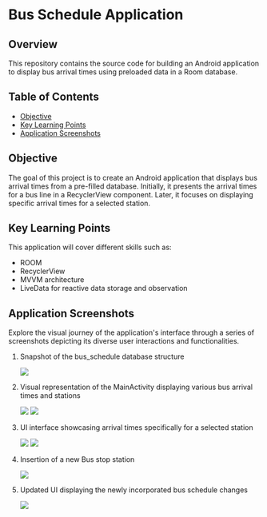 <!DOCTYPE html>
<html>



<body>

  <h1>Bus Schedule Application</h1>

  <h2>Overview</h2>

  <p>This repository contains the source code for building an Android application to display bus arrival times using preloaded data in a Room database.</p>

  <h2>Table of Contents</h2>

  <ul>
    <li><a href="#objective">Objective</a></li>
    <li><a href="#Key Learning Points">Key Learning Points</a></li>
    <li><a href="#Application Screenshots">Application Screenshots</a></li>  
  </ul>

  <h2>Objective</h2>

  <p>The goal of this project is to create an Android application that displays bus arrival times from a pre-filled database. Initially, it presents the arrival times for a bus line in a RecyclerView component. Later, it focuses on displaying specific arrival times for a selected station.</p>

  <h2>Key Learning Points</h2>

  <p>This application will cover different skills such as:</p>
  <ul>
    <li>ROOM</li>
    <li>RecyclerView</li>
    <li>MVVM architecture</li>
    <li>LiveData for reactive data storage and observation</li>
  </ul>

  <h2>Application Screenshots</h2>

  <p>Explore the visual journey of the application's interface through a series of screenshots depicting its diverse user interactions and functionalities.</p>

  <ol>
    <li>
      <p>Snapshot of the bus_schedule database structure</p>
      <img src="path_to_screenshot_1.png">
    </li>
    <li>
      <p>Visual representation of the MainActivity displaying various bus arrival times and stations</p>
      <img src="path_to_screenshot_2.png">
      <img src="path_to_screenshot_2.png">
    </li>
    <li>
      <p>UI interface showcasing arrival times specifically for a selected station</p>
      <img src="path_to_screenshot_3.png">
      <img src="path_to_screenshot_2.png">
    </li>
    <li>
      <p>Insertion of a new Bus stop station</p>
      <img src="path_to_screenshot_4.png">
    </li>
    <li>
      <p>Updated UI displaying the newly incorporated bus schedule changes</p>
      <img src="path_to_screenshot_5.png">
    </li>
  </ol>
</body>

</html>